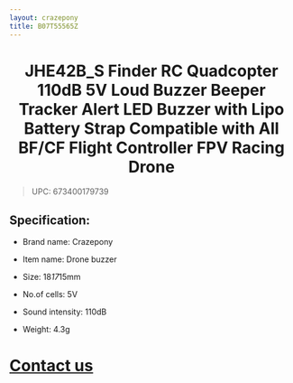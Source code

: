 ```yaml
---
layout: crazepony
title: B07T55565Z
---
```


#   
#  <center>JHE42B_S Finder RC Quadcopter 110dB 5V Loud Buzzer Beeper Tracker Alert LED Buzzer with Lipo Battery Strap Compatible with All BF/CF Flight Controller FPV Racing Drone</center>

> UPC: 673400179739
	

## Specification:

+ Brand name: Crazepony

+ Item name: Drone buzzer

+ Size: 18*17*15mm

+ No.of cells: 5V

+ Sound intensity: 110dB

+ Weight: 4.3g

# [Contact us](/en/contactUs.html)